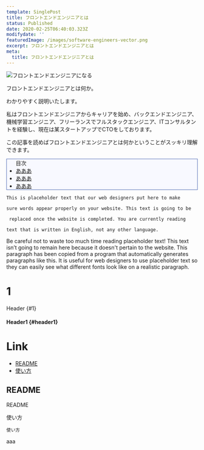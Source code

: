 ```yaml
---
template: SinglePost
title: フロントエンドエンジニアとは
status: Published
date: 2020-02-25T06:40:03.323Z
modifydate: ''
featuredImage: /images/software-engineers-vector.png
excerpt: フロントエンドエンジニアとは
meta:
  title: フロントエンドエンジニアとは
---
```

![フロントエンドエンジニアになる](/images/software-engineers-vector.png "フロントエンドエンジニアとは")

フロントエンドエンジニアとは何か。

わかりやすく説明いたします。

私はフロントエンドエンジニアからキャリアを始め、バックエンドエンジニア、機械学習エンジニア、フリーランスでフルスタックエンジニア、ITコンサルタントを経験し、現在は某スタートアップでCTOをしております。

この記事を読めばフロントエンドエンジニアとは何かということがスッキリ理解できます。

<ul style="background-color: #f8f9ff; border: solid 1px #4865b2;">
目次
<li><a href="#1">あああ</a></li>
<li><a href="#2">あああ</a></li>
<li><a href="#3">あああ</a></li>
</ul>

```
This is placeholder text that our web designers put here to make

sure words appear properly on your website. This text is going to be

 replaced once the website is completed. You are currently reading 

text that is written in English, not any other language.
```

Be careful not to waste too much time reading placeholder text! This text isn’t going to remain here because it doesn't pertain to the website. This paragraph has been copied from a program that automatically generates paragraphs like this. It is useful for web designers to use placeholder text so they can easily see what different fonts look like on a realistic paragraph.

# 1

Header  {#1}

#### Header1  {#header1}

# Link

* [README](#README)
* [使い方](#使い方)

## README

README

使い方

`使い方`

<p id="1">aaa</p>
